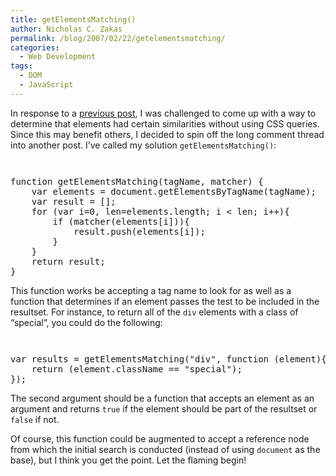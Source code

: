 ```yaml
---
title: getElementsMatching()
author: Nicholas C. Zakas
permalink: /blog/2007/02/22/getelementsmatching/
categories:
  - Web Development
tags:
  - DOM
  - JavaScript
---
```

In response to a <a title="What's the deal with CSS query engines?" rel="external" href="{{site.url}}/archive/2007/2/421#comments">previous post</a>, I was challenged to come up with a way to determine that elements had certain similarities without using CSS queries. Since this may benefit others, I decided to spin off the long comment thread into another post. I&#8217;ve called my solution `getElementsMatching()`:

<code class="block"> </code>

<pre>function getElementsMatching(tagName, matcher) {
    var elements = document.getElementsByTagName(tagName);
    var result = [];
    for (var i=0, len=elements.length; i &lt; len; i++){
        if (matcher(elements[i])){
            result.push(elements[i]);
        }
    }
    return result;
}</pre>

This function works be accepting a tag name to look for as well as a function that determines if an element passes the test to be included in the resultset. For instance, to return all of the `div` elements with a class of &#8220;special&#8221;, you could do the following:

<code class="block"> </code>

<pre>var results = getElementsMatching("div", function (element){
    return (element.className == "special");
});</pre>

The second argument should be a function that accepts an element as an argument and returns `true` if the element should be part of the resultset or `false` if not.

Of course, this function could be augmented to accept a reference node from which the initial search is conducted (instead of using `document` as the base), but I think you get the point. Let the flaming begin!
